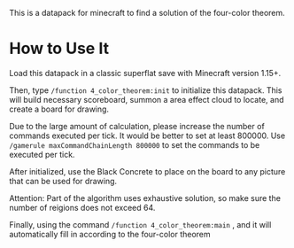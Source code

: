 This is a datapack for minecraft to find a solution of the four-color theorem.

# How to Use It
Load this datapack in a classic superflat save with Minecraft version 1.15+.

Then, type `/function 4_color_theorem:init` to initialize this datapack. This will build necessary scoreboard, summon a area effect cloud to locate, and create a board for drawing.

Due to the large amount of calculation, please increase the number of commands executed per tick. It would be better to set at least 800000. Use `/gamerule maxCommandChainLength 800000` to set the commands to be executed per tick.

After initialized, use the Black Concrete to place on the board to any picture that can be used for drawing.

Attention: Part of the algorithm uses exhaustive solution, so make sure the number of reigions does not exceed 64.

Finally, using the command `/function 4_color_theorem:main` , and it will automatically fill in according to the four-color theorem
